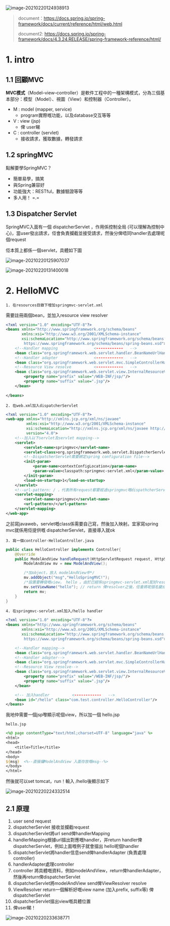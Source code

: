 ![image-20210220124938913](notes.assets/image-20210220124938913.png)

> document：https://docs.spring.io/spring-framework/docs/current/reference/html/web.html
>
> document2: https://docs.spring.io/spring-framework/docs/4.3.24.RELEASE/spring-framework-reference/html/

# 1. intro

## 1.1 回顧MVC

**MVC模式**（Model–view–controller）是軟件工程中的一種架構模式，分為三個基本部分：模型（Model）、視圖（View）和控制器（Controller）。

- M : model (mapper, service)
  - program實際嘅功能，以及database交互等等
- V : view (jsp)
  - 俾 user睇
- C : controller (servlet)
  - 接收請求，獲取數據，轉發請求



## 1.2 springMVC

點解要學SpringMVC？

- 簡單易學，搞笑
- 與Spring兼容好
- 功能強大：RESTful，數據驗證等等
- 多人用！  =.=



## 1.3 Dispatcher Servlet

SpringMVC入面有一個 dispatcherServlet ，作用係控制全局 (可以理解為控制中心)，當user發出請求，佢會負責攔截並接受請求，然後分俾唔同handler去處理呢個request

佢本質上都係一個servlet，具體如下圖

![image-20210220125907037](notes.assets/image-20210220125907037.png)



![image-20210220131400018](notes.assets/image-20210220131400018.png)



# 2. HelloMVC

`1. 在resources目錄下增加springmvc-servlet.xml`

需要註冊兩個bean，並加入resource view resolver

```xml
<?xml version="1.0" encoding="UTF-8"?>
<beans xmlns="http://www.springframework.org/schema/beans"
       xmlns:xsi="http://www.w3.org/2001/XMLSchema-instance"
       xsi:schemaLocation="http://www.springframework.org/schema/beans
        https://www.springframework.org/schema/beans/spring-beans.xsd">
    <!--Handler mapping                <------------   -->
    <bean class="org.springframework.web.servlet.handler.BeanNameUrlHandlerMapping"/>
    <!--Handler adapter                <------------   -->
    <bean class="org.springframework.web.servlet.mvc.SimpleControllerHandlerAdapter"/>
    <!--Resource View resolve          <------------   -->
    <bean class="org.springframework.web.servlet.view.InternalResourceViewResolver" id="InternalResourceViewResolver">
        <property name="prefix" value="/WEB-INF/jsp/"/>
        <property name="suffix" value=".jsp"/>
    </bean>
    
</beans>
```

`2. 在web.xml加入dispatcherServlet`

```xml
<?xml version="1.0" encoding="UTF-8"?>
<web-app xmlns="http://xmlns.jcp.org/xml/ns/javaee"
         xmlns:xsi="http://www.w3.org/2001/XMLSchema-instance"
         xsi:schemaLocation="http://xmlns.jcp.org/xml/ns/javaee http://xmlns.jcp.org/xml/ns/javaee/web-app_4_0.xsd"
         version="4.0">
	<!--加入以下servlet及servlet mapping-->
    <servlet>
        <servlet-name>springmvc</servlet-name>
        <servlet-class>org.springframework.web.servlet.DispatcherServlet</servlet-class>
		<!--DispatcherServlet需要綁定spring configuration file-->
        <init-param>
            <param-name>contextConfigLocation</param-name>
            <param-value>classpath:springmvc-servlet.xml</param-value>
        </init-param>
        <load-on-startup>1</load-on-startup>
    </servlet>
	<!--url-pattern: / ，代表所有request都要經過springmvc嘅dispathcherServlet-->
    <servlet-mapping>
        <servlet-name>springmvc</servlet-name>
        <url-pattern>/</url-pattern>
    </servlet-mapping>
</web-app>
```

之前寫javaweb，servlet嘅class係需要自己寫，然後加入映射。宜家寫spring mvc就係用佢提供嘅 dispatcherServlet，直接導入就ok

`3. 寫一個controller-HelloController.java`

```java
public class HelloController implements Controller{
    @Override
    public ModelAndView handleRequest(HttpServletRequest request, HttpServletResponse response) throws Exception {
        ModelAndView mv = new ModelAndView();

        /*加object，放入 modelAndView中*/
        mv.addObject("msg","HelloSpringMVC!");
        /*設置要轉發嘅view， hello 。由於已經係springmvc-servlet.xml配好resolver，會自動加prefix，suffix*/
        mv.setViewName("hello"); // return 俾resolver之後，佢會將呢個名變成/WEB-INF/jsp/hello.jsp
        return mv;
    }
}
```

`4. 在springmvc-servlet.xml加入/hello handler`

```xml
<?xml version="1.0" encoding="UTF-8"?>
<beans xmlns="http://www.springframework.org/schema/beans"
       xmlns:xsi="http://www.w3.org/2001/XMLSchema-instance"
       xsi:schemaLocation="http://www.springframework.org/schema/beans
        https://www.springframework.org/schema/beans/spring-beans.xsd">

    <!--Handler mapping-->
    <bean class="org.springframework.web.servlet.handler.BeanNameUrlHandlerMapping"/>
    <!--Handler adapter-->
    <bean class="org.springframework.web.servlet.mvc.SimpleControllerHandlerAdapter"/>
    <!--Resource View resolve-->
    <bean class="org.springframework.web.servlet.view.InternalResourceViewResolver" id="InternalResourceViewResolver">
        <property name="prefix" value="/WEB-INF/jsp/"/>
        <property name="suffix" value=".jsp"/>
    </bean>

    <!-- 加入handler          <------------   -->
    <bean id="/hello" class="com.test.controller.HelloController"/>
</beans>
```

我地仲需要一個jsp嚟顯示呢個view，所以加一個 hello.jsp

`hello.jsp`

```jsp
<%@ page contentType="text/html;charset=UTF-8" language="java" %>
<html>
<head>
    <title>Title</title>
</head>
<body>
${msg}  <%--直接攞ModelAndView 入面存放嘅msg--%>
</body>
</html>
```

然後就可以set tomcat，run！輸入 /hello後顯示如下

![image-20210220224332514](notes.assets/image-20210220224332514.png)



## 2.1 原理

1. user send request
2. dispatcherServlet 接收並攔截request
3. dispatcherServlet將url send俾handlerMapping
4. handlerMapping根據url搵出對應嘅handler，并return handler俾dispatcherServlet，例如上面嘅例子就會搵出 hello呢個handler
5. dispatcherServlet將handler信息send俾handlerAdapter (負責處理controller)
6. handlerAdapter處理controller
7. controller 將具體嘅資料，例如modelAndView，return俾handlerAdapter，然後再return俾dispatcherServlet
8. dispatcherServlet將modelAndView send俾ViewResolver resolve
9. ViewResolver return一個解析好嘅view name (加入prefix, suffix等) 俾dispatcherServlet
10. dispatcherServlet搵出view嘅具體位置
11. 俾user睇！

![image-20210220233638771](notes.assets/image-20210220233638771.png)
